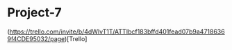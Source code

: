 # Project-7
(https://trello.com/invite/b/4dWlvT1T/ATTIbcf183bffd401fead07b9a47186369f4CDE95032/page)[Trello]
